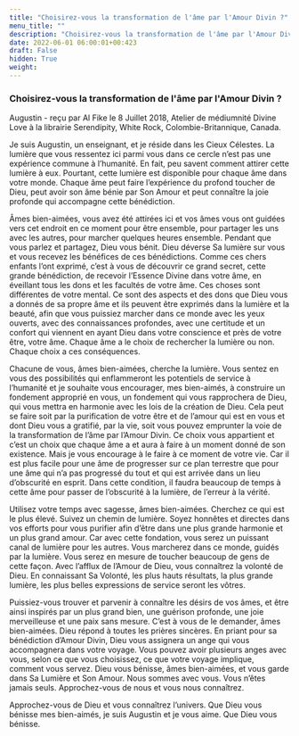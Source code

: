```yaml
---
title: "Choisirez-vous la transformation de l'âme par l'Amour Divin ?"
menu_title: ""
description: "Choisirez-vous la transformation de l'âme par l'Amour Divin ?"
date: 2022-06-01 06:00:01+00:423
draft: False
hidden: True
weight:
---
```

### Choisirez-vous la transformation de l'âme par l'Amour Divin ?

Augustin - reçu par Al Fike le 8 Juillet 2018, Atelier de médiumnité Divine Love à la librairie Serendipity, White Rock, Colombie-Britannique, Canada.

Je suis Augustin, un enseignant, et je réside dans les Cieux Célestes. La lumière que vous ressentez ici parmi vous dans ce cercle n’est pas une expérience commune à l’humanité. En fait, peu savent comment attirer cette lumière à eux. Pourtant, cette lumière est disponible pour chaque âme dans votre monde. Chaque âme peut faire l’expérience du profond toucher de Dieu, peut avoir son âme bénie par Son Amour et peut connaître la joie profonde qui accompagne cette bénédiction.

Âmes bien-aimées, vous avez été attirées ici et vos âmes vous ont guidées vers cet endroit en ce moment pour être ensemble, pour partager les uns avec les autres, pour marcher quelques heures ensemble. Pendant que vous parlez et partagez, Dieu vous bénit. Dieu déverse Sa lumière sur vous et vous recevez les bénéfices de ces bénédictions. Comme ces chers enfants l’ont exprimé, c’est à vous de découvrir ce grand secret, cette grande bénédiction, de recevoir l’Essence Divine dans votre âme, en éveillant tous les dons et les facultés de votre âme. Ces choses sont différentes de votre mental. Ce sont des aspects et des dons que Dieu vous a donnés de sa propre âme et ils peuvent être exprimés dans la lumière et la beauté, afin que vous puissiez marcher dans ce monde avec les yeux ouverts, avec des connaissances profondes, avec une certitude et un confort qui viennent en ayant Dieu dans votre conscience et près de votre être, votre âme. Chaque âme a le choix de rechercher la lumière ou non. Chaque choix a ces conséquences.

Chacune de vous, âmes bien-aimées, cherche la lumière. Vous sentez en vous des possibilités qui enflammeront les potentiels de service à l’humanité et je souhaite vous encourager, mes bien-aimés, à construire un fondement approprié en vous, un fondement qui vous rapprochera de Dieu, qui vous mettra en harmonie avec les lois de la création de Dieu. Cela peut se faire soit par la purification de votre être et de l’amour qui est en vous et dont Dieu vous a gratifié, par la vie, soit vous pouvez emprunter la voie de la transformation de l’âme par l’Amour Divin. Ce choix vous appartient et c’est un choix que chaque âme a et aura à faire à un moment donné de son existence. Mais je vous encourage à le faire à ce moment de votre vie. Car il est plus facile pour une âme de progresser sur ce plan terrestre que pour une âme qui n’a pas progressé du tout et qui est arrivée dans un lieu d’obscurité en esprit. Dans cette condition, il faudra beaucoup de temps à cette âme pour passer de l’obscurité à la lumière, de l’erreur à la vérité.

Utilisez votre temps avec sagesse, âmes bien-aimées. Cherchez ce qui est le plus élevé. Suivez un chemin de lumière. Soyez honnêtes et directes dans vos efforts pour vous purifier afin d’être dans une plus grande harmonie et un plus grand amour. Car avec cette fondation, vous serez un puissant canal de lumière pour les autres. Vous marcherez dans ce monde, guidés par la lumière. Vous serez en mesure de toucher beaucoup de gens de cette façon. Avec l’afflux de l’Amour de Dieu, vous connaîtrez la volonté de Dieu. En connaissant Sa Volonté, les plus hauts résultats, la plus grande lumière, les plus belles expressions de service seront les vôtres.

Puissiez-vous trouver et parvenir à connaître les désirs de vos âmes, et être ainsi inspirés par un plus grand bien, une guérison profonde, une joie merveilleuse et une paix sans mesure. C’est à vous de le demander, âmes bien-aimées. Dieu répond à toutes les prières sincères. En priant pour sa bénédiction d’Amour Divin, Dieu vous assignera un ange qui vous accompagnera dans votre voyage. Vous pouvez avoir plusieurs anges avec vous, selon ce que vous choisissez, ce que votre voyage implique, comment vous servez. Dieu vous bénisse, âmes bien-aimées, et vous garde dans Sa Lumière et Son Amour. Nous sommes avec vous. Vous n’êtes jamais seuls. Approchez-vous de nous et vous nous connaîtrez.

Approchez-vous de Dieu et vous connaîtrez l’univers. Que Dieu vous bénisse mes bien-aimés, je suis Augustin et je vous aime. Que Dieu vous bénisse.

